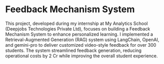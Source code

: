 # Feedback Mechanism System
This project, developed during my internship at My Analytics School (Deepjobs Technologies Private Ltd), focuses on building a Feedback Mechanism System to enhance personalized learning. I implemented a Retrieval-Augmented Generation (RAG) system using LangChain, OpenAI, and gemini-pro to deliver customized video-style feedback for over 300 students. The system streamlined feedback generation, reducing operational costs by 2 Cr while improving the overall student experience.






